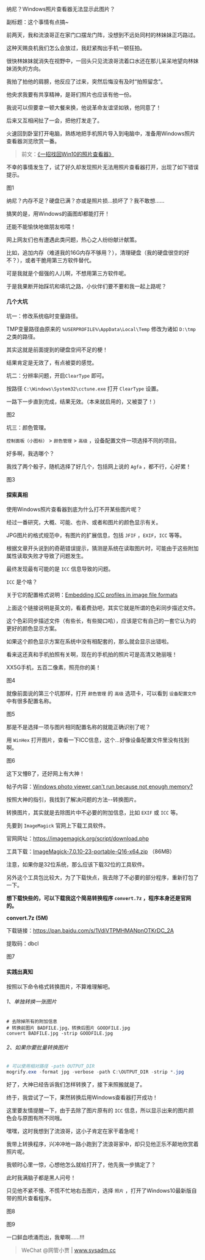 纳尼？Windows照片查看器无法显示此图片？

副标题：这个事情有点搞~



前两天，我和流浪哥正在家门口摆龙门阵，没想到不远处同村的林妹妹正巧路过。

这种天赐良机我们怎么会放过，我赶紧掏出手机一顿狂拍。

很快林妹妹就消失在视野中，一回头只见流浪哥流着口水还在那儿呆呆地望向林妹妹消失的方向。

我拍了拍他的肩膀，他反应了过来，突然后悔没有及时“拍照留念”。

他央求我要有共享精神，是哥们照片也应该有他一份。

我说可以但要拿一顿大餐来换，他说革命友谊坚如铁，他同意了！



后来又互相闲扯了一会，把他打发走了。

火速回到卧室打开电脑，熟练地把手机照片导入到电脑中，准备用Windows照片查看器浏览欣赏一番。

>  前文：[《一招找回Win10的照片查看器》](https://www.sysadm.cc/index.php/xitongyunwei/15-win10-photo-viewer)

不幸的事情发生了，试了好久却发现照片无法用照片查看器打开，出现了如下错误提示。

图1

纳尼？内存不足？硬盘已满？亦或是照片损...损坏了？我不敢想......

搞笑的是，用Windows的画图却都能打开！

还能不能愉快地做朋友啦喂！



网上网友们也有遭遇此类问题，热心之人纷纷献计献策。

比如，追加内存（难道我的16G内存不够用？），清理硬盘（我的硬盘很空的好不？），或者干脆用第三方软件替代。

可是我就是个倔强的人儿啊，不想用第三方软件呢。

于是我果断开始踩坑和填坑之路，小伙伴们要不要和我一起上路呢？



#### 几个大坑

坑一：修改系统临时变量路径。

TMP变量路径由原来的 `%USERPROFILE%\AppData\Local\Temp` 修改为诸如 `D:\tmp` 之类的路径。

其实这就是前面提到的硬盘空间不足的梗！

结果肯定是无效了，有点被耍的感觉。



坑二：分辨率问题，开启`ClearType` 即可。

按路径 `C:\Windows\System32\cctune.exe` 打开 `ClearType` 设置。

一路下一步直到完成，结果无效。（本来就启用的，又被耍了！）

图2



坑三：颜色管理。

`控制面板（小图标）` > `颜色管理` > `高级` ，设备配置文件一项选择不同的项目。

好多啊，我选哪个？

我找了两个骰子，随机选择了好几个，包括网上说的 `Agfa` ，都不行，心好累！

图3



#### 探索真相

使用Windows照片查看器到底为什么打不开某些图片呢？

经过一番研究，大概、可能、也许、或者和图片的颜色显示有关。

JPG图片的格式规范中，有图片的扩展信息，包括 `JFIF` ，`EXIF`，`ICC` 等等。

根据文章开头说到的奇葩错误提示，猜测是系统在读取图片时，可能由于这些附加属性读取失败才导致了问题发生。

最终发现最有可能的是 `ICC` 信息导致的问题。

`ICC` 是个啥？

关于它的配置格式说明：[Embedding ICC profiles in image file formats](http://www.color.org/profile_embedding.xalter)

上面这个链接说明是英文的，看着费劲吧，其实它就是所谓的色彩同步描述文件。

这个色彩同步描述文件（有些长，有些拗口哈），应该是它有自己的一套它认为的更好的颜色显示方案。

如果这个颜色显示方案在系统中没有相配套的，那么就会显示出错啦。

看来这还真和手机拍照有关啊，现在的手机拍的照片可是高清又艳丽哦！

XX5G手机，五百二像素，照亮你的美！

图4



就像前面说的第三个坑那样，打开 `颜色管理` 的 `高级` 选项卡，可以看到 `设备配置文件` 中有很多配置名称。

图5



那是不是选择一项与图片相同配置名称的就能正确识别了呢？

用 `WinHex` 打开图片，查看一下ICC信息，这个...好像设备配置文件里没有找到啊。

图6



这下又懵B了，还好网上有大神！

帖子内容：[Windows photo viewer can't run because not enough memory?](https://superuser.com/questions/1509194/windows-photo-viewer-cant-run-because-not-enough-memory)

按照大神的指引，我找到了解决问题的方法--转换图片。



转换图片，其实就是去除图片中不必要的附加信息，比如 `EXIF` 或 `ICC` 等。

先要到 `ImageMagick` 官网上下载工具软件。

官网网址：https://imagemagick.org/script/download.php

工具下载：[ImageMagick-7.0.10-23-portable-Q16-x64.zip](https://imagemagick.org/download/binaries/ImageMagick-7.0.10-23-portable-Q16-x64.zip) （86MB）



注意，如果你是32位系统，那么应该下载32位的工具软件。

另外这个工具包比较大，为了下载快点，我去除了不必要的部分程序，重新打包了一下。

**想下载快些的，可以下载我这个简易转换程序 `convert.7z` ，程序本身还是官网的。**

**convert.7z (5M)**

下载链接：https://pan.baidu.com/s/1VdiVTPMHMANpnOTKrDC_2A

提取码：dbcl

图7



#### 实践出真知

按照以下命令格式转换图片，不算难理解吧。

###### 1、单独转换一张图片

```shell
# 去除掉所有的附加信息
# 转换前图片 BADFILE.jpg，转换后图片 GOODFILE.jpg
convert BADFILE.jpg -strip GOODFILE.jpg
```



###### 2、如果你要批量转换图片

```powershell
# 可以使用相对路径 -path OUTPUT_DIR
mogrify.exe -format jpg -verbose -path C:\OUTPUT_DIR -strip *.jpg
```



好了，大神已经告诉我们怎样转换了，接下来照搬就是了。

终于，我尝试了一下，果然转换后用Windows查看器打开成功！

这里要友情提醒一下，由于去除了图片原有的 `ICC` 信息，所以显示出来的图片颜色会与原图有所不同哦。



嘿嘿，这时我想到了流浪哥，这小子肯定在家干着急呢！

我带上转换程序，兴冲冲地一路小跑到了流浪哥家中，却只见他正乐不颠地欣赏着照片呢。

我顿时心里一惊，心想他怎么就给打开了，他先我一步搞定了？

此时我满脑子都是黑人问号！

只见他不紧不慢、不慌不忙地右击图片，选择 `照片` ，打开了Windows10最新版自带的照片查看程序。

图8

图9



一口鲜血喷涌而出，我晕啊......!!!



> WeChat @网管小贾 | www.sysadm.cc

